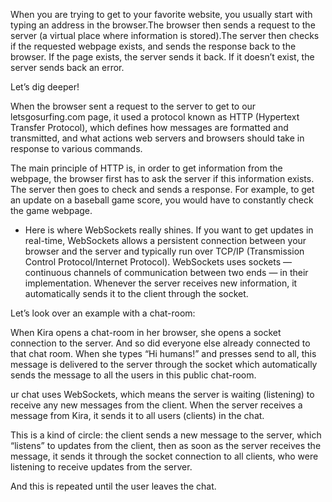 
When you are trying to get to your favorite website, you usually start with typing an address in the browser.The browser then sends a request to the server (a virtual place where information is stored).The server then checks if the requested webpage exists, and sends the response back to the browser. If the page exists, the server sends it back. If it doesn’t exist, the server sends back an error.

Let’s dig deeper!

When the browser sent a request to the server to get to our letsgosurfing.com page, it used a protocol known as HTTP (Hypertext Transfer Protocol), which defines how messages are formatted and transmitted, and what actions web servers and browsers should take in response to various commands.

The main principle of HTTP is, in order to get information from the webpage, the browser first has to ask the server if this information exists. The server then goes to check and sends a response. For example, to get an update on a baseball game score, you would have to constantly check the game webpage.

- Here is where WebSockets really shines. If you want to get updates in real-time, WebSockets allows a persistent connection between your browser and the server and typically run over TCP/IP (Transmission Control Protocol/Internet Protocol). WebSockets uses sockets — continuous channels of communication between two ends — in their implementation. Whenever the server receives new information, it automatically sends it to the client through the socket.

Let’s look over an example with a chat-room:

When Kira opens a chat-room in her browser, she opens a socket connection to the server. And so did everyone else already connected to that chat room. When she types “Hi humans!” and presses send to all, this message is delivered to the server through the socket which automatically sends the message to all the users in this public chat-room.

ur chat uses WebSockets, which means the server is waiting (listening) to receive any new messages from the client. When the server receives a message from Kira, it sends it to all users (clients) in the chat.

This is a kind of circle: the client sends a new message to the server, which “listens” to updates from the client, then as soon as the server receives the message, it sends it through the socket connection to all clients, who were listening to receive updates from the server.

And this is repeated until the user leaves the chat.


